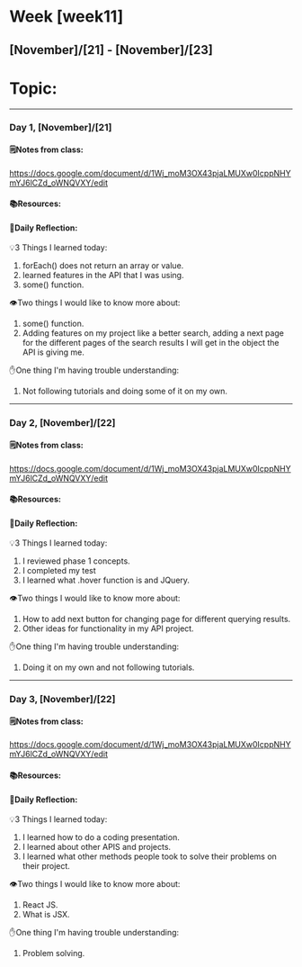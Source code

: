 # Week [week11]
## [November]/[21] - [November]/[23]

# Topic:

___

### Day 1, [November]/[21]

#### 🗒️Notes from class:
https://docs.google.com/document/d/1Wj_moM3OX43pjaLMUXw0IcppNHYmYJ6lCZd_oWNQVXY/edit
#### 📚Resources:


#### 💭Daily Reflection:

💡3 Things I learned today:
1. forEach() does not return an array or value.
2. learned features in the API that I was using.
3. some() function.

👁️Two things I would like to know more about:
1. some() function.
2. Adding features on my project like a better search, adding a next page for the different pages of the search results I will get in the object the API is giving me.

✋One thing I'm having trouble understanding:
1. Not following tutorials and doing some of it on my own.


___

### Day 2, [November]/[22] 

#### 🗒️Notes from class:
https://docs.google.com/document/d/1Wj_moM3OX43pjaLMUXw0IcppNHYmYJ6lCZd_oWNQVXY/edit
#### 📚Resources:


#### 💭Daily Reflection:

💡3 Things I learned today:
1. I reviewed phase 1 concepts.
2. I completed my test
3. I learned what .hover function is and JQuery.

👁️Two things I would like to know more about:
1. How to add next button for changing page for different querying results. 
2. Other ideas for functionality in my API project.

✋One thing I'm having trouble understanding:
1. Doing it on my own and not following tutorials.

___

### Day 3, [November]/[22]
#### 🗒️Notes from class:
https://docs.google.com/document/d/1Wj_moM3OX43pjaLMUXw0IcppNHYmYJ6lCZd_oWNQVXY/edit
#### 📚Resources:


#### 💭Daily Reflection:

💡3 Things I learned today:
1. I learned how to do a coding presentation.
2. I learned about other APIS and projects.
3. I learned what other methods people took to solve their problems on their project.

:eye:Two things I would like to know more about:
1. React JS.
2. What is JSX.

:hand:One thing I'm having trouble understanding:
1. Problem solving.
 

